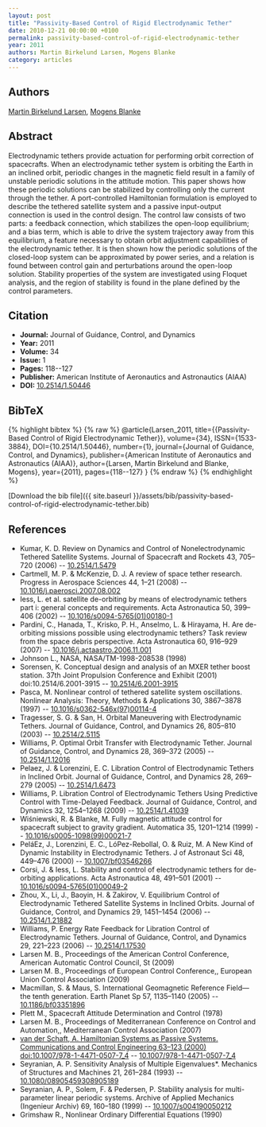 ```yaml
---
layout: post
title: "Passivity-Based Control of Rigid Electrodynamic Tether"
date: 2010-12-21 00:00:00 +0100
permalink: passivity-based-control-of-rigid-electrodynamic-tether
year: 2011
authors: Martin Birkelund Larsen, Mogens Blanke
category: articles
---
```

 
## Authors
[Martin Birkelund Larsen](authors/martin-birkelund-larsen), [Mogens Blanke](authors/mogens-blanke)
 
## Abstract
Electrodynamic tethers provide actuation for performing orbit correction of spacecrafts. When an electrodynamic tether system is orbiting the Earth in an inclined orbit, periodic changes in the magnetic field result in a family of unstable periodic solutions in the attitude motion. This paper shows how these periodic solutions can be stabilized by controlling only the current through the tether. A port-controlled Hamiltonian formulation is employed to describe the tethered satellite system and a passive input-output connection is used in the control design. The control law consists of two parts: a feedback connection, which stabilizes the open-loop equilibrium; and a bias term, which is able to drive the system trajectory away from this equilibrium, a feature necessary to obtain orbit adjustment capabilities of the electrodynamic tether. It is then shown how the periodic solutions of the closed-loop system can be approximated by power series, and a relation is found between control gain and perturbations around the open-loop solution. Stability properties of the system are investigated using Floquet analysis, and the region of stability is found in the plane defined by the control parameters.
 
## Citation
- **Journal:** Journal of Guidance, Control, and Dynamics
- **Year:** 2011
- **Volume:** 34
- **Issue:** 1
- **Pages:** 118--127
- **Publisher:** American Institute of Aeronautics and Astronautics (AIAA)
- **DOI:** [10.2514/1.50446](https://doi.org/10.2514/1.50446)
 
## BibTeX
{% highlight bibtex %}
{% raw %}
@article{Larsen_2011,
  title={{Passivity-Based Control of Rigid Electrodynamic Tether}},
  volume={34},
  ISSN={1533-3884},
  DOI={10.2514/1.50446},
  number={1},
  journal={Journal of Guidance, Control, and Dynamics},
  publisher={American Institute of Aeronautics and Astronautics (AIAA)},
  author={Larsen, Martin Birkelund and Blanke, Mogens},
  year={2011},
  pages={118--127}
}
{% endraw %}
{% endhighlight %}
 
[Download the bib file]({{ site.baseurl }}/assets/bib/passivity-based-control-of-rigid-electrodynamic-tether.bib)
 
## References
- Kumar, K. D. Review on Dynamics and Control of Nonelectrodynamic Tethered Satellite Systems. Journal of Spacecraft and Rockets 43, 705–720 (2006) -- [10.2514/1.5479](https://doi.org/10.2514/1.5479)
- Cartmell, M. P. & McKenzie, D. J. A review of space tether research. Progress in Aerospace Sciences 44, 1–21 (2008) -- [10.1016/j.paerosci.2007.08.002](https://doi.org/10.1016/j.paerosci.2007.08.002)
- Iess, L. et al. satellite de-orbiting by means of electrodynamic tethers part i: general concepts and requirements. Acta Astronautica 50, 399–406 (2002) -- [10.1016/s0094-5765(01)00180-1](https://doi.org/10.1016/s0094-5765(01)00180-1)
- Pardini, C., Hanada, T., Krisko, P. H., Anselmo, L. & Hirayama, H. Are de-orbiting missions possible using electrodynamic tethers? Task review from the space debris perspective. Acta Astronautica 60, 916–929 (2007) -- [10.1016/j.actaastro.2006.11.001](https://doi.org/10.1016/j.actaastro.2006.11.001)
- Johnson L., NASA, NASA/TM-1998-208538 (1998)
- Sorensen, K. Conceptual design and analysis of an MXER tether boost station. 37th Joint Propulsion Conference and Exhibit (2001) doi:10.2514/6.2001-3915 -- [10.2514/6.2001-3915](https://doi.org/10.2514/6.2001-3915)
- Pasca, M. Nonlinear control of tethered satellite system oscillations. Nonlinear Analysis: Theory, Methods &amp; Applications 30, 3867–3878 (1997) -- [10.1016/s0362-546x(97)00114-4](https://doi.org/10.1016/s0362-546x(97)00114-4)
- Tragesser, S. G. & San, H. Orbital Maneuvering with Electrodynamic Tethers. Journal of Guidance, Control, and Dynamics 26, 805–810 (2003) -- [10.2514/2.5115](https://doi.org/10.2514/2.5115)
- Williams, P. Optimal Orbit Transfer with Electrodynamic Tether. Journal of Guidance, Control, and Dynamics 28, 369–372 (2005) -- [10.2514/1.12016](https://doi.org/10.2514/1.12016)
- Pelaez, J. & Lorenzini, E. C. Libration Control of Electrodynamic Tethers in Inclined Orbit. Journal of Guidance, Control, and Dynamics 28, 269–279 (2005) -- [10.2514/1.6473](https://doi.org/10.2514/1.6473)
- Williams, P. Libration Control of Electrodynamic Tethers Using Predictive Control with Time-Delayed Feedback. Journal of Guidance, Control, and Dynamics 32, 1254–1268 (2009) -- [10.2514/1.41039](https://doi.org/10.2514/1.41039)
- Wiśniewski, R. & Blanke, M. Fully magnetic attitude control for spacecraft subject to gravity gradient. Automatica 35, 1201–1214 (1999) -- [10.1016/s0005-1098(99)00021-7](https://doi.org/10.1016/s0005-1098(99)00021-7)
- PeláEz, J., Lorenzini, E. C., LóPez-Rebollal, O. & Ruiz, M. A New Kind of Dynamic Instability in Electrodynamic Tethers. J of Astronaut Sci 48, 449–476 (2000) -- [10.1007/bf03546266](https://doi.org/10.1007/bf03546266)
- Corsi, J. & Iess, L. Stability and control of electrodynamic tethers for de-orbiting applications. Acta Astronautica 48, 491–501 (2001) -- [10.1016/s0094-5765(01)00049-2](https://doi.org/10.1016/s0094-5765(01)00049-2)
- Zhou, X., Li, J., Baoyin, H. & Zakirov, V. Equilibrium Control of Electrodynamic Tethered Satellite Systems in Inclined Orbits. Journal of Guidance, Control, and Dynamics 29, 1451–1454 (2006) -- [10.2514/1.21882](https://doi.org/10.2514/1.21882)
- Williams, P. Energy Rate Feedback for Libration Control of Electrodynamic Tethers. Journal of Guidance, Control, and Dynamics 29, 221–223 (2006) -- [10.2514/1.17530](https://doi.org/10.2514/1.17530)
- Larsen M. B., Proceedings of the American Control Conference, American Automatic Control Council, St (2009)
- Larsen M. B., Proceedings of European Control Conference,, European Union Control Association (2009)
- Macmillan, S. & Maus, S. International Geomagnetic Reference Field—the tenth generation. Earth Planet Sp 57, 1135–1140 (2005) -- [10.1186/bf03351896](https://doi.org/10.1186/bf03351896)
- Plett M., Spacecraft Attitude Determination and Control (1978)
- Larsen M. B., Proceedings of Mediterranean Conference on Control and Automation,, Mediterranean Control Association (2007)
- [van der Schaft, A. Hamiltonian Systems as Passive Systems. Communications and Control Engineering 63–123 (2000) doi:10.1007/978-1-4471-0507-7_4](hamiltonian-systems-as-passive-systems) -- [10.1007/978-1-4471-0507-7_4](https://doi.org/10.1007/978-1-4471-0507-7_4)
- Seyranian, A. P. Sensitivity Analysis of Multiple Eigenvalues*. Mechanics of Structures and Machines 21, 261–284 (1993) -- [10.1080/08905459308905189](https://doi.org/10.1080/08905459308905189)
- Seyranian, A. P., Solem, F. & Pedersen, P. Stability analysis for multi-parameter linear periodic systems. Archive of Applied Mechanics (Ingenieur Archiv) 69, 160–180 (1999) -- [10.1007/s004190050212](https://doi.org/10.1007/s004190050212)
- Grimshaw R., Nonlinear Ordinary Differential Equations (1990)

